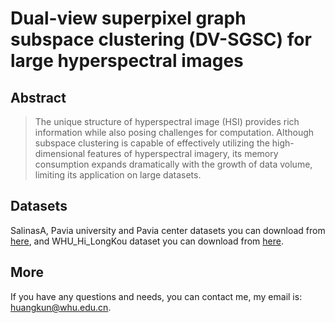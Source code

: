 # Dual-view superpixel graph subspace clustering (DV-SGSC) for large hyperspectral images
## Abstract
> The unique structure of hyperspectral image (HSI) provides rich information while also posing challenges for computation. Although subspace clustering is capable of effectively utilizing the high-dimensional features of hyperspectral imagery, its memory consumption expands dramatically with the growth of data volume, limiting its application on large datasets.
## Datasets
SalinasA, Pavia university and Pavia center datasets you can download from [here](https://www.ehu.eus/ccwintco/index.php?title=Hyperspectral_Remote_Sensing_Scenes#Pavia_Centre_and_University), and WHU_Hi_LongKou dataset you can download from [here](http://rsidea.whu.edu.cn/resource_WHUHi_sharing.htm).
## More
If you have any questions and needs, you can contact me, my email is: huangkun@whu.edu.cn.
